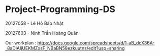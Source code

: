 # Project-Programming-DS
20127058 - Lê Hồ Bảo Nhật

20127603 - Ninh Trần Hoàng Quân

Our workplan : 
https://docs.google.com/spreadsheets/d/1-aB_dcX36A-_8aDiAIjUEKMZxsF_NBaBN58ezkuutns/edit?usp=sharing
